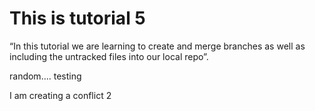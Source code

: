 # This is tutorial 5

“In this tutorial we are learning to create and merge branches as well as including the untracked files into our local repo”.

random.... testing




I am creating a conflict 2

